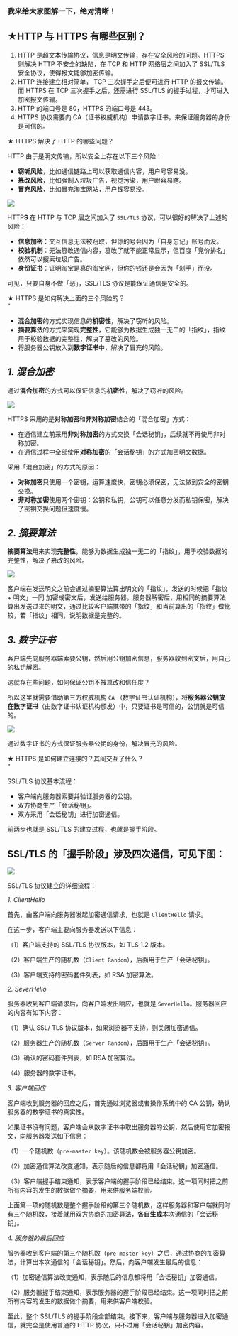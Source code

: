 ### 我来给大家图解一下，绝对清晰！

## ★HTTP 与 HTTPS 有哪些区别？  

1.  HTTP 是超文本传输协议，信息是明文传输，存在安全风险的问题。HTTPS 则解决 HTTP 不安全的缺陷，在 TCP 和 HTTP 网络层之间加入了 SSL/TLS 安全协议，使得报文能够加密传输。
2.  HTTP 连接建立相对简单， TCP 三次握手之后便可进行 HTTP 的报文传输。而 HTTPS 在 TCP 三次握手之后，还需进行 SSL/TLS 的握手过程，才可进入加密报文传输。
3.  HTTP 的端口号是 80，HTTPS 的端口号是 443。
4.  HTTPS 协议需要向 CA（证书权威机构）申请数字证书，来保证服务器的身份是可信的。

★ HTTPS 解决了 HTTP 的哪些问题？  

HTTP 由于是明文传输，所以安全上存在以下三个风险：

*   **窃听风险**，比如通信链路上可以获取通信内容，用户号容易没。
*   **篡改风险**，比如强制入垃圾广告，视觉污染，用户眼容易瞎。
*   **冒充风险**，比如冒充淘宝网站，用户钱容易没。

![](image/HTTPS详解/v2-288eaab730c978b42b594464823bf324_r.jpg)

HTTP**S** 在 HTTP 与 TCP 层之间加入了 `SSL/TLS` 协议，可以很好的解决了上述的风险：

*   **信息加密**：交互信息无法被窃取，但你的号会因为「自身忘记」账号而没。
*   **校验机制**：无法篡改通信内容，篡改了就不能正常显示，但百度「竞价排名」依然可以搜索垃圾广告。
*   **身份证书**：证明淘宝是真的淘宝网，但你的钱还是会因为「剁手」而没。

可见，只要自身不做「恶」，SSL/TLS 协议是能保证通信是安全的。

★ HTTPS 是如何解决上面的三个风险的？  
”

*   **混合加密**的方式实现信息的**机密性**，解决了窃听的风险。
*   **摘要算法**的方式来实现**完整性**，它能够为数据生成独一无二的「指纹」，指纹用于校验数据的完整性，解决了篡改的风险。
*   将服务器公钥放入到**数字证书**中，解决了冒充的风险。

## _1. 混合加密_

通过**混合加密**的方式可以保证信息的**机密性**，解决了窃听的风险。

![](image/HTTPS详解/v2-464f6d88e98fb5921c24867a3bc29d36_r.jpg)

HTTPS 采用的是**对称加密**和**非对称加密**结合的「混合加密」方式：

*   在通信建立前采用**非对称加密**的方式交换「会话秘钥」，后续就不再使用非对称加密。
*   在通信过程中全部使用**对称加密**的「会话秘钥」的方式加密明文数据。

采用「混合加密」的方式的原因：

*   **对称加密**只使用一个密钥，运算速度快，密钥必须保密，无法做到安全的密钥交换。
*   **非对称加密**使用两个密钥：公钥和私钥，公钥可以任意分发而私钥保密，解决了密钥交换问题但速度慢。

## _2. 摘要算法_

**摘要算法**用来实现**完整性**，能够为数据生成独一无二的「指纹」，用于校验数据的完整性，解决了篡改的风险。

![](image/HTTPS详解/v2-37f77b2b4057e2ffd14fa3fba70c4d69_r.jpg)

客户端在发送明文之前会通过摘要算法算出明文的「指纹」，发送的时候把「指纹 + 明文」一同 加密成密文后，发送给服务器，服务器解密后，用相同的摘要算法算出发送过来的明文，通过比较客户端携带的「指纹」和当前算出的「指纹」做比较，若「指纹」相同，说明数据是完整的。

## _3. 数字证书_

客户端先向服务器端索要公钥，然后用公钥加密信息，服务器收到密文后，用自己的私钥解密。

这就存在些问题，如何保证公钥不被篡改和信任度？

所以这里就需要借助第三方权威机构 `CA` （数字证书认证机构），将**服务器公钥放在数字证书**（由数字证书认证机构颁发）中，只要证书是可信的，公钥就是可信的。

![](image/HTTPS详解/v2-912258bf11d51c016e97fe472c5fe828_r.jpg)

通过数字证书的方式保证服务器公钥的身份，解决冒充的风险。

★ HTTPS 是如何建立连接的？其间交互了什么？  
”

SSL/TLS 协议基本流程：

*   客户端向服务器索要并验证服务器的公钥。
*   双方协商生产「会话秘钥」。
*   双方采用「会话秘钥」进行加密通信。

前两步也就是 SSL/TLS 的建立过程，也就是握手阶段。

## SSL/TLS 的「握手阶段」涉及**四次**通信，可见下图：

![](image/HTTPS详解/v2-2df632acad2860e7c23d6c5edc2bb352_r.jpg)

SSL/TLS 协议建立的详细流程：

_1. ClientHello_

首先，由客户端向服务器发起加密通信请求，也就是 `ClientHello` 请求。

在这一步，客户端主要向服务器发送以下信息：

（1）客户端支持的 SSL/TLS 协议版本，如 TLS 1.2 版本。

（2）客户端生产的随机数（`Client Random`），后面用于生产「会话秘钥」。

（3）客户端支持的密码套件列表，如 RSA 加密算法。

_2. SeverHello_

服务器收到客户端请求后，向客户端发出响应，也就是 `SeverHello`。服务器回应的内容有如下内容：

（1）确认 SSL/ TLS 协议版本，如果浏览器不支持，则关闭加密通信。

（2）服务器生产的随机数（`Server Random`），后面用于生产「会话秘钥」。

（3）确认的密码套件列表，如 RSA 加密算法。

（4）服务器的数字证书。

_3. 客户端回应_

客户端收到服务器的回应之后，首先通过浏览器或者操作系统中的 CA 公钥，确认服务器的数字证书的真实性。

如果证书没有问题，客户端会从数字证书中取出服务器的公钥，然后使用它加密报文，向服务器发送如下信息：

（1）一个随机数（`pre-master key`）。该随机数会被服务器公钥加密。

（2）加密通信算法改变通知，表示随后的信息都将用「会话秘钥」加密通信。

（3）客户端握手结束通知，表示客户端的握手阶段已经结束。这一项同时把之前所有内容的发生的数据做个摘要，用来供服务端校验。

上面第一项的随机数是整个握手阶段的第三个随机数，这样服务器和客户端就同时有三个随机数，接着就用双方协商的加密算法，**各自生成**本次通信的「会话秘钥」。

_4. 服务器的最后回应_

服务器收到客户端的第三个随机数（`pre-master key`）之后，通过协商的加密算法，计算出本次通信的「会话秘钥」。然后，向客户端发生最后的信息：

（1）加密通信算法改变通知，表示随后的信息都将用「会话秘钥」加密通信。

（2）服务器握手结束通知，表示服务器的握手阶段已经结束。这一项同时把之前所有内容的发生的数据做个摘要，用来供客户端校验。

至此，整个 SSL/TLS 的握手阶段全部结束。接下来，客户端与服务器进入加密通信，就完全是使用普通的 HTTP 协议，只不过用「会话秘钥」加密内容。